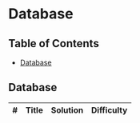 # Database

## Table of Contents

- [Database](#database)

## Database

| #   | Title | Solution | Difficulty |
| --- | ----- | -------- | ---------- |
